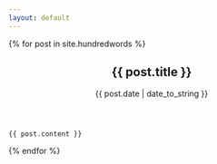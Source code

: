 ```yaml
---
layout: default
---
```


{% for post in site.hundredwords %}
  <article>
    <header>
      <h1>{{ post.title }}</h1>
      <p>{{ post.date | date_to_string }}</p>
    </header>

    {{ post.content }}
  </article>
{% endfor %}
